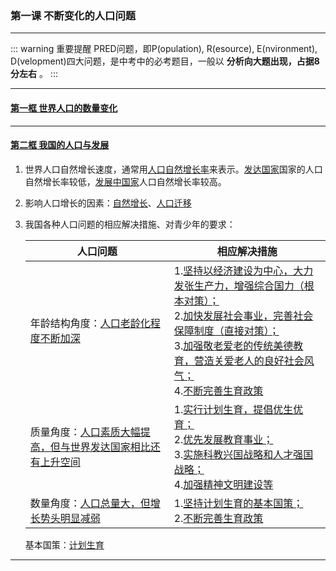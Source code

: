### 第一课 不断变化的人口问题

---

::: warning 重要提醒
PRED问题，即P(opulation), R(esource), E(nvironment), D(velopment)四大问题，是中考中的必考题目，一般以 **分析向大题出现，占据8分左右** 。
:::

---

#### [第一框 世界人口的数量变化](./%E7%AC%AC%E4%B8%80%E6%A1%86%20%E4%B8%96%E7%95%8C%E4%BA%BA%E5%8F%A3%E7%9A%84%E6%95%B0%E9%87%8F%E5%8F%98%E5%8C%96)

---

#### [第二框 我国的人口与发展](./%E7%AC%AC%E4%BA%8C%E6%A1%86%20%E6%88%91%E5%9B%BD%E7%9A%84%E4%BA%BA%E5%8F%A3%E4%B8%8E%E5%8F%91%E5%B1%95)

1. 世界人口自然增长速度，通常用<u>人口自然增长率</u>来表示。<u>发达国家</u>国家的人口自然增长率较低，<u>发展中国家</u>人口自然增长率较高。

2. 影响人口增长的因素：<u>自然增长</u>、<u>人口迁移</u>

3. 我国各种人口问题的相应解决措施、对青少年的要求：

   | 人口问题                                                     | 相应解决措施                                                 |
   | ------------------------------------------------------------ | ------------------------------------------------------------ |
   | 年龄结构角度：<u>人口老龄化程度不断加深</u>                  | 1.<u>坚持以经济建设为中心，大力发张生产力，增强综合国力（根本对策）；</u><br>2.<u>加快发展社会事业，完善社会保障制度（直接对策）；</u><br>3.<u>加强敬老爱老的传统美德教育，营造关爱老人的良好社会风气；</u><br>4.<u>不断完善生育政策</u> |
   | 质量角度：<u>人口素质大幅提高，但与世界发达国家相比还有上升空间</u> | 1.<u>实行计划生育，提倡优生优育；</u><br>2.<u>优先发展教育事业；</u><br>3.<u>实施科教兴国战略和人才强国战略；</u><br>4.<u>加强精神文明建设等</u> |
   | 数量角度：<u>人口总量大，但增长势头明显减弱</u>              | 1.<u>坚持计划生育的基本国策；</u><br>2.<u>不断完善生育政策</u> |

   基本国策：<u>计划生育</u>

---
